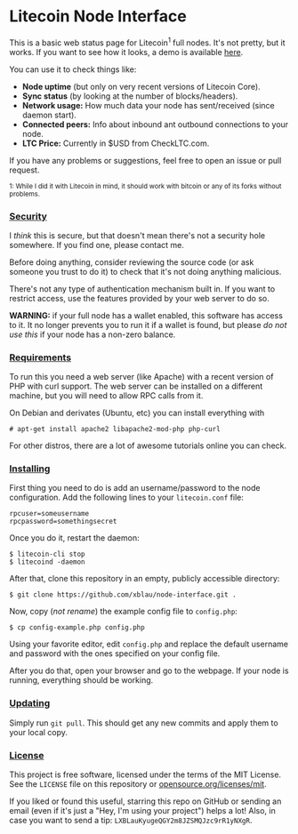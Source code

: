 # Litecoin Node Interface

This is a basic web status page for Litecoin<sup>1</sup> full nodes. It's not pretty, but it works. If you want to see how it looks, a demo is available [here](https://ltc.xblau.com).

You can use it to check things like:

- **Node uptime** (but only on very recent versions of Litecoin Core).
- **Sync status** (by looking at the number of blocks/headers).
- **Network usage:** How much data your node has sent/received (since daemon start).
- **Connected peers:** Info about inbound ant outbound connections to your node.
- **LTC Price:** Currently in $USD from CheckLTC.com.

If you have any problems or suggestions, feel free to open an issue or pull request.

<sup>1: While I did it with Litecoin in mind, it should work with bitcoin or any of its forks without problems.</sup>

### [Security](#security)

I *think* this is secure, but that doesn't mean there's not a security hole somewhere. If you find one, please contact me.

Before doing anything, consider reviewing the source code (or ask someone you trust to do it) to check that it's not doing anything malicious.

There's not any type of authentication mechanism built in. If you want to restrict access, use the features provided by your web server to do so.

**WARNING:** if your full node has a wallet enabled, this software has access to it. It no longer prevents you to run it if a wallet is found, but please *do not use this* if your node has a non-zero balance.

### [Requirements](#requirements)

To run this you need a web server (like Apache) with a recent version of PHP with curl support. The web server can be installed on a different machine, but you will need to allow RPC calls from it.

On Debian and derivates (Ubuntu, etc) you can install everything with
    
    # apt-get install apache2 libapache2-mod-php php-curl

For other distros, there are a lot of awesome tutorials online you can check.

### [Installing](#installing)

First thing you need to do is add an username/password to the node configuration. Add the following lines to your `litecoin.conf` file:

    rpcuser=someusername
    rpcpassword=somethingsecret

Once you do it, restart the daemon:

    $ litecoin-cli stop
    $ litecoind -daemon

After that, clone this repository in an empty, publicly accessible directory:

    $ git clone https://github.com/xblau/node-interface.git .

Now, copy (*not rename*) the example config file to `config.php`:

    $ cp config-example.php config.php

Using your favorite editor, edit `config.php` and replace the default username and password with the ones specified on your config file.

After you do that, open your browser and go to the webpage. If your node is running, everything should be working.

### [Updating](#updating)

Simply run `git pull`. This should get any new commits and apply them to your local copy.

### [License](#license)

This project is free software, licensed under the terms of the MIT License. See the `LICENSE` file on this repository or [opensource.org/licenses/mit](https://opensource.org/licenses/mit).

If you liked or found this useful, starring this repo on GitHub or sending an email (even if it's just a "Hey, I'm using your project") helps a lot! Also, in case you want to send a tip: `LXBLauKyugeQGY2m8JZSMQJzc9rR1yNXgR`.
